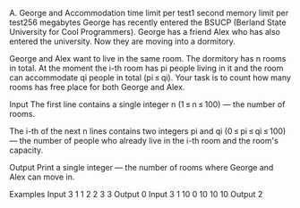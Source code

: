 A. George and Accommodation
time limit per test1 second
memory limit per test256 megabytes
George has recently entered the BSUCP (Berland State University for Cool Programmers). George has a friend Alex who has also entered the university. Now they are moving into a dormitory.

George and Alex want to live in the same room. The dormitory has n rooms in total. At the moment the i-th room has pi people living in it and the room can accommodate qi people in total (pi ≤ qi). Your task is to count how many rooms has free place for both George and Alex.

Input
The first line contains a single integer n (1 ≤ n ≤ 100) — the number of rooms.

The i-th of the next n lines contains two integers pi and qi (0 ≤ pi ≤ qi ≤ 100) — the number of people who already live in the i-th room and the room's capacity.

Output
Print a single integer — the number of rooms where George and Alex can move in.

Examples
Input
3
1 1
2 2
3 3
Output
0
Input
3
1 10
0 10
10 10
Output
2
